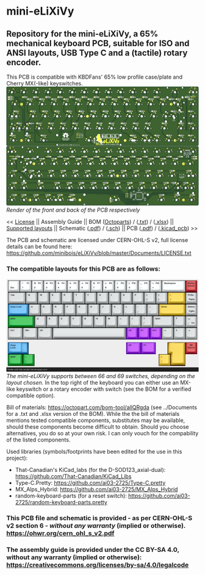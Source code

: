 # mini-eLiXiVy
## Repository for the mini-eLiXiVy, a 65% mechanical keyboard PCB, suitable for ISO and ANSI layouts, USB Type C and a (tactile) rotary encoder.
 This PCB is compatible with KBDFans' 65% low profile case/plate and Cherry MX(-like) keyswitches.
![mini-eLiXiVy-PCB-Render](/Documents/Images/PCBPicture.png)
 _Render of the front and back of the PCB respectively_

 << [License](https://github.com/minibois/eLiXiVy/blob/master/LICENSE/LICENSE.txt) || Assembly Guide || BOM ([Octoparts](https://octopart.com/bom-tool/allQRgda)) / ([.txt](https://github.com/minibois/eLiXiVy/blob/master/Documents/BOM.txt)) / ([.xlsx](https://github.com/minibois/eLiXiVy/blob/master/Documents/BOM.xlsx)) || [Supported layouts](https://raw.githubusercontent.com/minibois/eLiXiVy/master/Documents/Layouts/layouts.png) || Schematic ([.pdf](https://github.com/minibois/eLiXiVy/blob/master/Documents/Schematic.pdf)) / ([.sch](https://github.com/minibois/eLiXiVy/blob/master/mini-eLiXiVy.sch)) || PCB ([.pdf](https://github.com/minibois/eLiXiVy/blob/master/Documents/PCB.pdf)) / ([.kicad_pcb](https://github.com/minibois/eLiXiVy/blob/master/mini-eLiXiVy.kicad_pcb)) >>

 The PCB and schematic are licensed under CERN-OHL-S v2, full license details can be found here: https://github.com/minibois/eLiXiVy/blob/master/Documents/LICENSE.txt

### The compatible layouts for this PCB are as follows:
![mini-eLiXiVy-Layouts-Supported](/Documents/Layouts/layouts.png)
 _The mini-eLiXiVy supports between 66 and 69 switches, depending on the layout chosen._
 In the top right of the keyboard you can either use an MX-like keyswitch or a rotary encoder with switch (see the BOM for a verified compatible option).
 
 Bill of materials: https://octopart.com/bom-tool/allQRgda (see ../Documents for a .txt and .xlsx version of the BOM).
 While the the bill of materials mentions tested compatible components, substitutes may be available, should these components become difficult to obtain. Should you choose alternatives, you do so at your own risk. I can only vouch for the compability of the listed components.

 Used libraries (symbols/footprints have been edited for the use in this project):
 * That-Canadian's KiCad_labs (for the D-SOD123_axial-dual): https://github.com/That-Canadian/KiCad_Libs
 * Type-C.Pretty: https://github.com/ai03-2725/Type-C.pretty
 * MX_Alps_Hybrid: https://github.com/ai03-2725/MX_Alps_Hybrid
 * random-keyboard-parts (for a reset switch): https://github.com/ai03-2725/random-keyboard-parts.pretty

### This PCB file and schematic is provided - as per CERN-OHL-S v2 section 6 - _without any warranty_ (implied or otherwise). https://ohwr.org/cern_ohl_s_v2.pdf
### The assembly guide is provided under the CC BY-SA 4.0, without any warranty (implied or otherwise): https://creativecommons.org/licenses/by-sa/4.0/legalcode